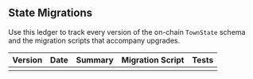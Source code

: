 ## State Migrations

Use this ledger to track every version of the on-chain `TownState` schema and the migration scripts that accompany upgrades.

| Version | Date | Summary | Migration Script | Tests |
|---------|------|---------|------------------|-------|
|         |      |         |                  |       |

